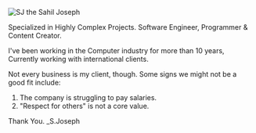 ![SJ the Sahil Joseph](https://media.licdn.com/dms/image/v2/D5616AQFNAEYY8En7Vw/profile-displaybackgroundimage-shrink_350_1400/B56ZXU1hGSGcAc-/0/1743032555057?e=1748476800&v=beta&t=Jm9YmX56WqlIow07axkhPUZST6zMHnukGd-0Uz00jy4)

Specialized in Highly Complex Projects.
Software Engineer, Programmer & Content Creator.

I've been working in the Computer industry for more than 10 years, Currently working with international clients.

Not every business is my client, though. Some signs we might not be a good fit include:
1. The company is struggling to pay salaries.
2. "Respect for others" is not a core value.

Thank You.
_S.Joseph
